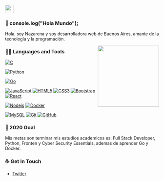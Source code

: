 <p align="left">
  <img src="https://user-images.githubusercontent.com/5679180/79618120-0daffb80-80be-11ea-819e-d2b0fa904d07.gif" width="27px">
</p>

### 👋 console.log("Hola Mundo");
Hola, soy Nazarena y soy desarrolladora web de Buenos Aires, amante de la tecnología y la programación.

<img align='right' src='https://user-images.githubusercontent.com/5713670/87202985-820dcb80-c2b6-11ea-9f56-7ec461c497c3.gif' width='200"'>

### 👨‍💻 Languages and Tools
[![C](https://img.shields.io/badge/-A8B9CC?style=flat&logo=c&logoColor=white&link=https://github.com/rusinnazarena)](https://github.com/rusinnazarena) 

[![Python](https://img.shields.io/badge/-Python-black?style=flat&logo=python&link=https://github.com/rusinnazarena)](https://github.com/rusinnazarena) 

[![Go](https://img.shields.io/badge/-Go-black?style=flat&logo=go&link=https://github.com/rusinnazarena)](https://github.com/rusinnazarena) 


[![JavaScript](https://img.shields.io/badge/-JavaScript-black?style=flat&logo=javascript&link=https://github.com/rusinnazarena)](https://github.com/rusinnazarena) 
[![HTML5](https://img.shields.io/badge/-HTML5-E34F26?style=flat&logo=html5&logoColor=white&link=https://github.com/rusinnazarena)](https://github.com/rusinnazarena) 
[![CSS3](https://img.shields.io/badge/-CSS3-1572B6?style=flat&logo=css3&link=https://github.com/rusinnazarena)](https://github.com/rusinnazarena) 
[![Bootstrap](https://img.shields.io/badge/-Bootstrap-563D7C?style=flat&logo=bootstrap&link=https://github.com/rusinnazarena)](https://github.com/rusinnazarena) 
[![React](https://img.shields.io/badge/-React-black?style=flat&logo=react&link=https://github.com/rusinnazarena)](https://github.com/rusinnazarena) 


[![Nodejs](https://img.shields.io/badge/-Nodejs-black?style=flat&logo=Node.js&link=https://github.com/rusinnazarena)](https://github.com/rusinnazarena) 
[![Docker](https://img.shields.io/badge/-Docker-black?style=flat&logo=docker&link=https://github.com/rusinnazarena)](https://github.com/rusinnazarena) 

[![MySQL](https://img.shields.io/badge/-MySQL-black?style=flat&logo=mysql&link=https://github.com/rusinnazarena)](https://github.com/rusinnazarena)
[![Git](https://img.shields.io/badge/-Git-black?style=flat&logo=git&link=https://github.com/rusinnazarena)](https://github.com/rusinnazarena) 
[![GitHub](https://img.shields.io/badge/-GitHub-181717?style=flat&logo=github&link=https://github.com/rusinnazarena)](https://github.com/rusinnazarena)


### 🔭 2020 Goal
Mis metas son terminar mis estudios academicos es: Full Stack Developer, Python, Fronten y Cyber Security Essentials, ademas de aprender Go y Docker.


### ☕ Get In Touch
- [Twitter](https://twitter.com/nazafr30)

